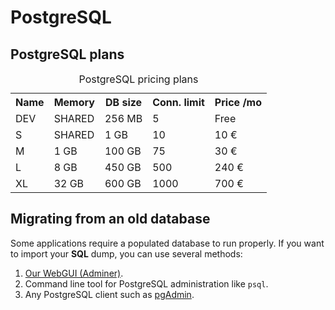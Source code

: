 # PostgreSQL

## PostgreSQL plans

<table class="table table-bordered table-striped dataTable"><caption>PostgreSQL pricing plans</caption>
<tr>
<th>Name</th>
<th>Memory</th>
<th>DB size</th>
<th>Conn. limit</th>
<th>Price /mo</th>
</tr>
<tr>
<td class="cc-col__price"><span class="label cc-label__price label-info">DEV</span></td>
<td>SHARED</td>
<td>256 MB</td>
<td>5</td>
<td>Free</td>
</tr>
<tr>
<td class="cc-col__price"><span class="label cc-label__price label-info">S</span></td>
<td>SHARED</td>
<td>1 GB</td>
<td>10</td>
<td>10 €</td>
</tr>
<tr>
<td class="cc-col__price"><span class="label cc-label__price label-info">M</span></td>
<td>1 GB</td>
<td>100 GB</td>
<td>75</td>
<td>30 €</td>
</tr>
<tr>
<td class="cc-col__price"><span class="label cc-label__price label-info">L</span></td>
<td>8 GB</td>
<td>450 GB</td>
<td>500</td>
<td>240 €</td>
</tr>
<tr>
<td class="cc-col__price"><span class="label cc-label__price label-info">XL</span></td>
<td>32 GB</td>
<td>600 GB</td>
<td>1000</td>
<td>700 €</td>
</tr>
</table>

## Migrating from an old database

Some applications require a populated database to run properly.
If you want to import your **SQL** dump, you can use several methods:

1. [Our WebGUI (Adminer)](https://dbms-adminer.clever-cloud.com/adminer/).
2. Command line tool for PostgreSQL administration like `psql`.
3. Any PostgreSQL client such as [pgAdmin](http://www.pgadmin.org/).
